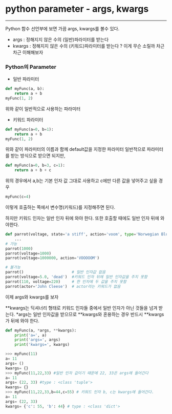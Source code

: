 # python parameter - args, kwargs
---
Python 함수 선언부에 보면 가끔 args, kwargs를 볼수 있다.

- args : 정해지지 않은 수의 (일반)파라미터를 받는다
- kwargs : 정해지지 않은 수의 (키워드)파라미터를 받는다
  ? 이게 무슨 소릴까 차근차근 이해해보자

### Python의 Parameter
- 일반 파라미터
```python
def myFunc(a, b):
    return a + b
myFunc(1, 2)
```
위와 같이 일반적으로 사용하는 파라미터
- 키워드 파라미터
```python
def myFunc(a=0, b=1):
    return a + b
myFunc(1, 2)
```
위와 같이 파라미터의 이름과 함께 default값을 지정한 파라미터
일반적으로 파라미터를 받는 방식으로 받으면 되지만, 
```python
def myFunc(a=0, b=3, c=1):
    return a + b + c
```
위의 경우에서 a,b는 기본 인자 값 그대로 사용하고 c에만 다른 값을 넣어주고 싶을 경우
```python 
myFunc(c=4)
```
이렇게 호출하는 쪽에서 변수명(키워드)를 지정해주면 된다.

하지만 키워드 인자는 일반 인자 뒤에 와야 한다. 또한 호출할 때에도 일반 인자 뒤에 와야한다.
```python
def parrot(voltage, state='a stiff', action='voom', type='Norwegian Blue'):
    ...
# 가능
parrot(1000)
parrot(voltage=1000)
parrot(voltage=1000000, action='VOOOOOM')

# 불가능
parrot()                     # 일반 인자값 없음
parrot(voltage=5.0, 'dead')  #키워드 인자 뒤에 일반 인자값을 주지 못함
parrot(110, voltage=220)     # 한 인자에 두 값을 주지 못함
parrot(actor='John Cleese')  # actor라는 키워드가 없음
```

이제 args와 kwargs를 보자

**kwargs는 딕셔너리 형태로 키워드 인자들 중에서 일반 인자가 아닌 것들을 넘겨 받는다.
*args는 일반 인자값을 받으므로 **kwargs와 혼용하는 경우 반드시 **kwargs가 뒤에 와야 한다.
```python
def myFunc(a, *args, **kwargs):
    print('a=', a)
    print('args=', args)
    print('kwargs=', kwargs)

>>> myFunc(11)
a= 11
args= ()
kwargs= {}
>>> myFunc(11,22,33) #일반 인자 값이기 때문에 22, 33은 args에 들어간다
a= 11
args= (22, 33) #type : <class 'tuple'>
kwargs= {}
>>> myFunc(11,22,33,b=44,c=55) # 키워드 인자 b, c는 kwargs에 들어간다.
a= 11
args= (22, 33)
kwargs= {'c': 55, 'b': 44} # type : <class 'dict'>
```